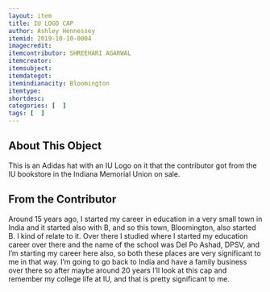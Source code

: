 ```yaml
---
layout: item
title: IU LOGO CAP 
author: Ashley Hennessey
itemid: 2019-10-10-0004
imagecredit: 
itemcontributor: SHREEHARI AGARWAL
itemcreator: 
itemsubject: 
itemdategot: 
itemindianacity: Bloomington
itemtype: 
shortdesc: 
categories: [  ]
tags: [  ]
---
```

## About This Object

This is an Adidas hat with an IU Logo on it that the contributor got from the IU bookstore in the Indiana Memorial Union on sale. 

## From the Contributor

<p class=blockquote style=’font-size:115%;’> Around 15 years ago, I started my career in education in a very small town in India and it started also with B, and so this town, Bloomington, also started B. I kind of relate to it. Over there I studied where I started my education career over there and the name of the school was Del Po Ashad, DPSV, and I’m starting my career here also, so both these places are very significant to me in that way. I’m going to go back to India and have a family business over there so after maybe around 20 years I’ll look at this cap and remember my college life at IU, and that is pretty significant to me. </p>
